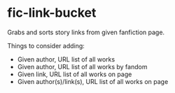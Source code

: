 # fic-link-bucket
Grabs and sorts story links from given fanfiction page.

Things to consider adding:
- Given author, URL list of all works
- Given author, URL list of all works by fandom
- Given link, URL list of all works on page
- Given author(s)/link(s), URL list of all works on page
